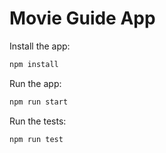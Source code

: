 # Movie Guide App

Install the app:

```bash
npm install
```

Run the app:

```bash
npm run start
```

Run the tests:

```bash
npm run test
```
